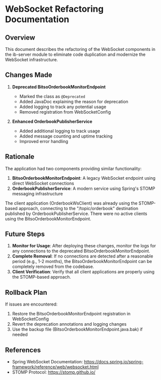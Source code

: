 # WebSocket Refactoring Documentation

## Overview

This document describes the refactoring of the WebSocket components in the ib-server module to eliminate code duplication and modernize the WebSocket infrastructure.

## Changes Made

1. **Deprecated BitsoOrderbookMonitorEndpoint**
   - Marked the class as `@Deprecated`
   - Added JavaDoc explaining the reason for deprecation
   - Added logging to track any potential usage
   - Removed registration from WebSocketConfig

2. **Enhanced OrderbookPublisherService**
   - Added additional logging to track usage
   - Added message counting and uptime tracking
   - Improved error handling

## Rationale

The application had two components providing similar functionality:

1. **BitsoOrderbookMonitorEndpoint**: A legacy WebSocket endpoint using direct WebSocket connections
2. **OrderbookPublisherService**: A modern service using Spring's STOMP messaging infrastructure

The client application (OrderbookWsClient) was already using the STOMP-based approach, connecting to the "/topic/orderbook" destination published by OrderbookPublisherService. There were no active clients using the BitsoOrderbookMonitorEndpoint.

## Future Steps

1. **Monitor for Usage**: After deploying these changes, monitor the logs for any connections to the deprecated BitsoOrderbookMonitorEndpoint.
2. **Complete Removal**: If no connections are detected after a reasonable period (e.g., 1-2 months), the BitsoOrderbookMonitorEndpoint can be completely removed from the codebase.
3. **Client Verification**: Verify that all client applications are properly using the STOMP-based approach.

## Rollback Plan

If issues are encountered:

1. Restore the BitsoOrderbookMonitorEndpoint registration in WebSocketConfig
2. Revert the deprecation annotations and logging changes
3. Use the backup file (BitsoOrderbookMonitorEndpoint.java.bak) if needed

## References

- Spring WebSocket Documentation: https://docs.spring.io/spring-framework/reference/web/websocket.html
- STOMP Protocol: https://stomp.github.io/ 